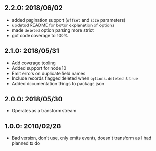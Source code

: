 ## 2.2.0: 2018/06/02

- added pagination support (`offset` and `size` parameters)
- updated README for better explanation of options
- made `deleted` option parsing more strict
- got code coverage to 100%

## 2.1.0: 2018/05/31

- Add coverage tooling
- Added support for node 10
- Emit errors on duplicate field names
- Include records flagged deleted when `options.deleted` is `true`
- Added documentation things to package.json

## 2.0.0: 2018/05/30

- Operates as a transform stream

## 1.0.0: 2018/02/28

- Bad version, don't use, only emits events, doesn't transform as I had planned to do 
